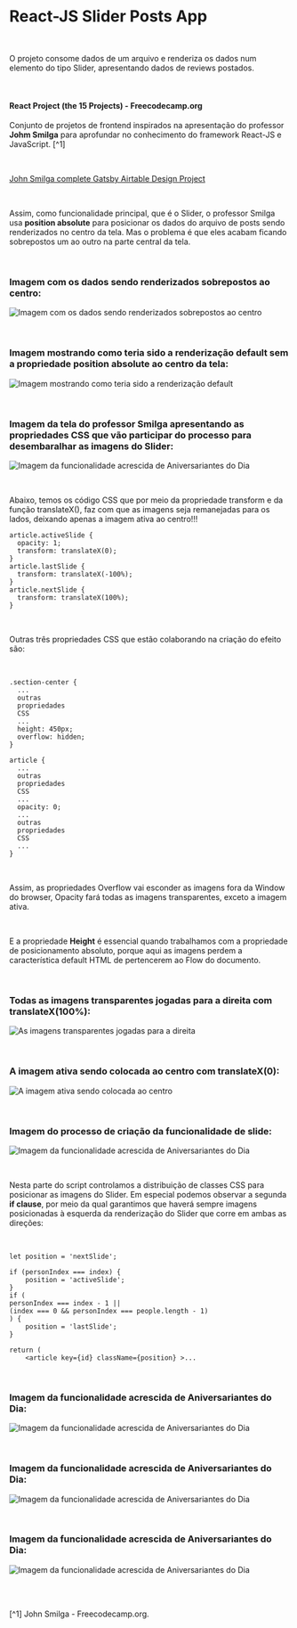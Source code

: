 # React-JS Slider Posts App

<br />

O projeto consome dados de um arquivo e renderiza os dados num elemento do tipo Slider, apresentando dados de reviews postados.

<br />

#### React Project (the 15 Projects) - Freecodecamp.org

Conjunto de projetos de frontend inspirados na apresentação do professor **Johm Smilga** para aprofundar no conhecimento do framework React-JS e JavaScript. [^1]

<br />

[John Smilga complete Gatsby Airtable Design Project](https://gatsby-airtable-design-project.netlify.app/)

<br />

Assim, como funcionalidade principal, que é o Slider, o professor Smilga usa **position absolute** para posicionar os dados do arquivo de posts sendo renderizados no centro da tela. Mas o problema é que eles acabam ficando sobrepostos um ao outro na parte central da tela.

<br />

### Imagem com os dados sendo renderizados sobrepostos ao centro:

![Imagem com os dados sendo renderizados sobrepostos ao centro](/public/images/renderização-com-a-propriedade-position-absolute.png)

<br />

### Imagem mostrando como teria sido a renderização default sem a propriedade position absolute ao centro da tela:

![Imagem mostrando como teria sido a renderização default](/public/images/renderização-padrão-sem-position-absolute.png)

<br />

### Imagem da tela do professor Smilga apresentando as propriedades CSS que vão participar do processo para desembaralhar as imagens do Slider:

![Imagem da funcionalidade acrescida de Aniversariantes do Dia](/public/images/imagem-mostrada-pelo-prof-smilga.png)

<br />

Abaixo, temos os código CSS que por meio da propriedade transform e da função translateX(), faz com que as imagens seja remanejadas para os lados, deixando apenas a imagem ativa ao centro!!!

```
article.activeSlide {
  opacity: 1;
  transform: translateX(0);
}
article.lastSlide {
  transform: translateX(-100%);
}
article.nextSlide {
  transform: translateX(100%);
}
```

<br />

Outras três propriedades CSS que estão colaborando na criação do efeito são:

<br />

```
.section-center {
  ...
  outras
  propriedades
  CSS
  ...
  height: 450px;
  overflow: hidden;
}

article {
  ...
  outras
  propriedades
  CSS
  ...
  opacity: 0;
  ...
  outras
  propriedades
  CSS
  ...
}
```

<br />

Assim, as propriedades Overflow vai esconder as imagens fora da Window do browser, Opacity fará todas as imagens transparentes, exceto a imagem ativa.

<br />

E a propriedade **Height** é essencial quando trabalhamos com a propriedade de posicionamento absoluto, porque aqui as imagens perdem a característica default HTML de pertencerem ao Flow do documento.

<br />

### Todas as imagens transparentes jogadas para a direita com **translateX(100%)**:

![As imagens transparentes jogadas para a direita](</public/images/as-imagens-para-direita-com-translateX(100).png>)

<br />

### A imagem ativa sendo colocada ao centro com **translateX(0)**:

![A imagem ativa sendo colocada ao centro](</public/images/imagem-ativa-ao-centro-com-translateX(0).png>)

<br />

### Imagem do processo de criação da funcionalidade de slide:

![Imagem da funcionalidade acrescida de Aniversariantes do Dia](/public/images/demonstração-da-funcionalidade-pelo-professor-smilga.png)

<br />

Nesta parte do script controlamos a distribuição de classes CSS para posicionar as imagens do Slider.
Em especial podemos observar a segunda **if clause**, por meio da qual garantimos que haverá sempre imagens posicionadas à esquerda da renderização do Slider que corre em ambas as direções:

<br />

```
let position = 'nextSlide';

if (personIndex === index) {
    position = 'activeSlide';
}
if (
personIndex === index - 1 ||
(index === 0 && personIndex === people.length - 1)
) {
    position = 'lastSlide';
}

return (
    <article key={id} className={position} >...
```

<br />

### Imagem da funcionalidade acrescida de Aniversariantes do Dia:

![Imagem da funcionalidade acrescida de Aniversariantes do Dia](/public/images/)

<br />

### Imagem da funcionalidade acrescida de Aniversariantes do Dia:

![Imagem da funcionalidade acrescida de Aniversariantes do Dia](/public/images/)

<br />

### Imagem da funcionalidade acrescida de Aniversariantes do Dia:

![Imagem da funcionalidade acrescida de Aniversariantes do Dia](/public/images/)

<br />
<br />

[^1] John Smilga - Freecodecamp.org.
